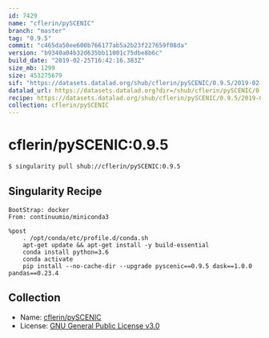 ```yaml
---
id: 7429
name: "cflerin/pySCENIC"
branch: "master"
tag: "0.9.5"
commit: "c465da50ee600b766177ab5a2b23f227659f08da"
version: "b9340a04b32d635bb11001c75dbe8b6c"
build_date: "2019-02-25T16:42:16.383Z"
size_mb: 1299
size: 453275679
sif: "https://datasets.datalad.org/shub/cflerin/pySCENIC/0.9.5/2019-02-25-c465da50-b9340a04/b9340a04b32d635bb11001c75dbe8b6c.simg"
datalad_url: https://datasets.datalad.org?dir=/shub/cflerin/pySCENIC/0.9.5/2019-02-25-c465da50-b9340a04/
recipe: https://datasets.datalad.org/shub/cflerin/pySCENIC/0.9.5/2019-02-25-c465da50-b9340a04/Singularity
collection: cflerin/pySCENIC
---
```


# cflerin/pySCENIC:0.9.5

```bash
$ singularity pull shub://cflerin/pySCENIC:0.9.5
```

## Singularity Recipe

```singularity
BootStrap: docker
From: continuumio/miniconda3

%post
    . /opt/conda/etc/profile.d/conda.sh
    apt-get update && apt-get install -y build-essential
    conda install python=3.6
    conda activate
    pip install --no-cache-dir --upgrade pyscenic==0.9.5 dask==1.0.0 pandas==0.23.4
```

## Collection

 - Name: [cflerin/pySCENIC](https://github.com/cflerin/pySCENIC)
 - License: [GNU General Public License v3.0](https://api.github.com/licenses/gpl-3.0)

